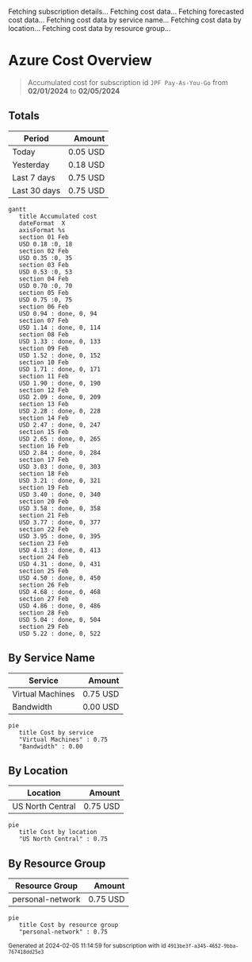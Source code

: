 Fetching subscription details...
Fetching cost data...
Fetching forecasted cost data...
Fetching cost data by service name...
Fetching cost data by location...
Fetching cost data by resource group...
# Azure Cost Overview

> Accumulated cost for subscription id `JPF Pay-As-You-Go` from **02/01/2024** to **02/05/2024**

## Totals

|Period|Amount|
|---|---:|
|Today|0.05 USD|
|Yesterday|0.18 USD|
|Last 7 days|0.75 USD|
|Last 30 days|0.75 USD|

```mermaid
gantt
   title Accumulated cost
   dateFormat  X
   axisFormat %s
   section 01 Feb
   USD 0.18 :0, 18
   section 02 Feb
   USD 0.35 :0, 35
   section 03 Feb
   USD 0.53 :0, 53
   section 04 Feb
   USD 0.70 :0, 70
   section 05 Feb
   USD 0.75 :0, 75
   section 06 Feb
   USD 0.94 : done, 0, 94
   section 07 Feb
   USD 1.14 : done, 0, 114
   section 08 Feb
   USD 1.33 : done, 0, 133
   section 09 Feb
   USD 1.52 : done, 0, 152
   section 10 Feb
   USD 1.71 : done, 0, 171
   section 11 Feb
   USD 1.90 : done, 0, 190
   section 12 Feb
   USD 2.09 : done, 0, 209
   section 13 Feb
   USD 2.28 : done, 0, 228
   section 14 Feb
   USD 2.47 : done, 0, 247
   section 15 Feb
   USD 2.65 : done, 0, 265
   section 16 Feb
   USD 2.84 : done, 0, 284
   section 17 Feb
   USD 3.03 : done, 0, 303
   section 18 Feb
   USD 3.21 : done, 0, 321
   section 19 Feb
   USD 3.40 : done, 0, 340
   section 20 Feb
   USD 3.58 : done, 0, 358
   section 21 Feb
   USD 3.77 : done, 0, 377
   section 22 Feb
   USD 3.95 : done, 0, 395
   section 23 Feb
   USD 4.13 : done, 0, 413
   section 24 Feb
   USD 4.31 : done, 0, 431
   section 25 Feb
   USD 4.50 : done, 0, 450
   section 26 Feb
   USD 4.68 : done, 0, 468
   section 27 Feb
   USD 4.86 : done, 0, 486
   section 28 Feb
   USD 5.04 : done, 0, 504
   section 29 Feb
   USD 5.22 : done, 0, 522
```

## By Service Name

|Service|Amount|
|---|---:|
|Virtual Machines|0.75 USD|
|Bandwidth|0.00 USD|

```mermaid
pie
   title Cost by service
   "Virtual Machines" : 0.75
   "Bandwidth" : 0.00
```

## By Location

|Location|Amount|
|---|---:|
|US North Central|0.75 USD|

```mermaid
pie
   title Cost by location
   "US North Central" : 0.75
```

## By Resource Group

|Resource Group|Amount|
|---|---:|
|personal-network|0.75 USD|

```mermaid
pie
   title Cost by resource group
   "personal-network" : 0.75
```

<sup>Generated at 2024-02-05 11:14:59 for subscription with id `4913be3f-a345-4652-9bba-767418dd25e3`</sup>
